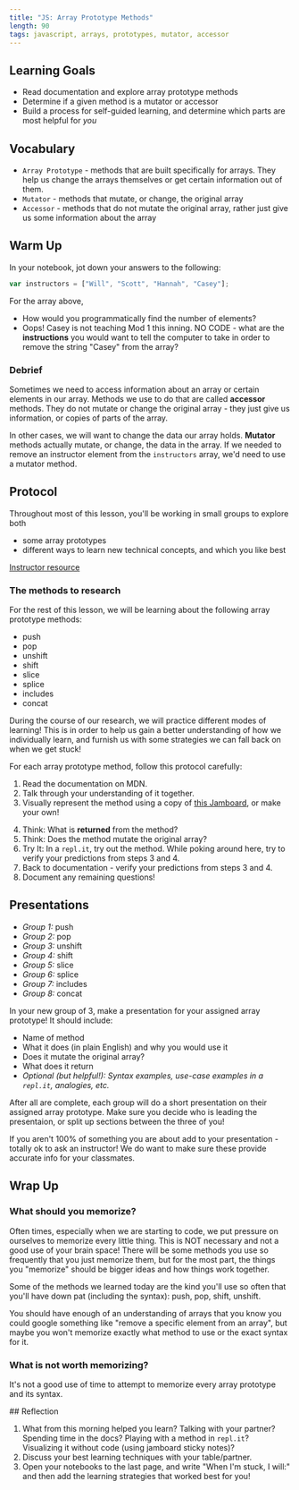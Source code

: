 ```yaml
---
title: "JS: Array Prototype Methods"
length: 90
tags: javascript, arrays, prototypes, mutator, accessor
---
```


## Learning Goals

* Read documentation and explore array prototype methods
* Determine if a given method is a mutator or accessor
* Build a process for self-guided learning, and determine which parts are most helpful for _you_

## Vocabulary

- `Array Prototype` - methods that are built specifically for arrays. They help us change the arrays themselves or get certain information out of them.
- `Mutator` - methods that mutate, or change, the original array
- `Accessor` - methods that do not mutate the original array, rather just give us some information about the array

## Warm Up

In your notebook, jot down your answers to the following:

```javascript
var instructors = ["Will", "Scott", "Hannah", "Casey"];
```

For the array above,
- How would you programmatically find the number of elements?
- Oops! Casey is not teaching Mod 1 this inning. NO CODE - what are the **instructions** you would want to tell the computer to take in order to remove the string "Casey" from the array?

### Debrief

Sometimes we need to access information about an array or certain elements in our array. Methods we use to do that are called **accessor** methods. They do not mutate or change the original array - they just give us information, or copies of parts of the array. 

In other cases, we will want to change the data our array holds. **Mutator** methods actually mutate, or change, the data in the array. If we needed to remove an instructor element from the `instructors` array, we'd need to use a mutator method.

## Protocol

Throughout most of this lesson, you'll be working in small groups to explore both
- some array prototypes
- different ways to learn new technical concepts, and which you like best

[Instructor resource](https://docs.google.com/document/d/1_X1vhIFuiSM752l25sBntxVPrTWBV50ZZ3wy_kXQ10A/edit)

### The methods to research

For the rest of this lesson, we will be learning about the following array prototype methods:

- push
- pop
- unshift
- shift
- slice
- splice
- includes
- concat

During the course of our research, we will practice different modes of learning! This is in order to help us gain a better understanding of how we individually learn, and furnish us with some strategies we can fall back on when we get stuck!

<section class="call-to-action">
For each array prototype method, follow this protocol carefully:

1. Read the documentation on MDN.
2. Talk through your understanding of it together.
3. Visually represent the method using a copy of [this Jamboard](https://jamboard.google.com/d/1FQ8dDURIkf43XTq2S6Eb2rvoiPlUihnW6NQxnzcJ7No/viewer?f=0), or make your own!
<!-- 3. Make a visual representation of the method with your candies and paper. -->
4. Think: What is **returned** from the method?
5. Think: Does the method mutate the original array?
6. Try It: In a `repl.it`, try out the method. While poking around here, try to verify your predictions from steps 3 and 4.
7. Back to documentation - verify your predictions from steps 3 and 4.
8. Document any remaining questions!
</section>

<!-- ## Gallery Walk -->
## Presentations

- *Group 1:* push
- *Group 2:* pop
- *Group 3:* unshift
- *Group 4:* shift
- *Group 5:* slice
- *Group 6:* splice
- *Group 7:* includes
- *Group 8:* concat

In your new group of 3, make a presentation for your assigned array prototype! It should include:
- Name of method
- What it does (in plain English) and why you would use it
- Does it mutate the original array?
- What does it return
- _Optional (but helpful!): Syntax examples, use-case examples in a `repl.it`, analogies, etc._

After all are complete, each group will do a short presentation on their assigned array prototype. Make sure you decide who is leading the presentaion, or split up sections between the three of you!

If you aren't 100% of something you are about add to your presentation - totally ok to ask an instructor! We do want to make sure these provide accurate info for your classmates.

<!-- After all poster are made, we will do a "Gallery Walk" - walk around the room and look at each others posters and make sure notes are accurate. If you aren't 100% of something you are about to write on your poster - totally ok to ask an instructor! We do want to make sure these provide accurate info for your classmates. -->

## Wrap Up

### What should you memorize?

Often times, especially when we are starting to code, we put pressure on ourselves to memorize every little thing. This is NOT necessary and not a good use of your brain space! There will be some methods you use so frequently that you just memorize them, but for the most part, the things you "memorize" should be bigger ideas and how things work together.

Some of the methods we learned today are the kind you'll use so often that you'll have down pat (including the syntax): push, pop, shift, unshift.

You should have enough of an understanding of arrays that you know you could google something like "remove a specific element from an array", but maybe you won't memorize exactly what method to use or the exact syntax for it.

### What is not worth memorizing?

It's not a good use of time to attempt to memorize every array prototype and its syntax.

<section class="checks-for-understanding">
## Reflection

1. What from this morning helped you learn? Talking with your partner? Spending time in the docs? Playing with a method in `repl.it`? Visualizing it without code (using jamboard sticky notes)?
2. Discuss your best learning techniques with your table/partner.
3. Open your notebooks to the last page, and write "When I'm stuck, I will:" and then add the learning strategies that worked best for you!
</section>
